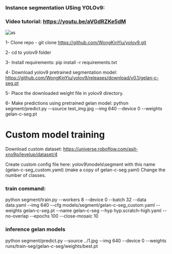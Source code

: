 ### Instance segmentation USing YOLOv9:

### Video tutorial: https://youtu.be/aVGdRZKe5dM

![as](https://github.com/AarohiSingla/INstance-Segmentatio-Using-YOLOv9/assets/60029146/5ae8dfc9-3f9d-4ee2-a648-739ad0bbee06)

1- Clone repo - git clone https://github.com/WongKinYiu/yolov9.git

2- cd to yolov9 folder

3- Install requirements:  pip install -r requirements.txt

4- Download yolov9 pretrained segmentation model:  https://github.com/WongKinYiu/yolov9/releases/download/v0.1/gelan-c-seg.pt

5- Place the downloaded weight file in yolov9 directory.

6- Make predictions using pretrained gelan model: 
python segment/predict.py --source test_img.jpg --img 640 --device 0 --weights gelan-c-seg.pt


# Custom model training
Download custom dataset: https://universe.roboflow.com/asit-xno9q/levelup/dataset/4

Create custom config file here: yolov9\models\segment  with this name (gelan-c-seg_custom.yaml) (make a copy of  gelan-c-seg.yaml)
Change the number of classes.

### train command:
python segment/train.py --workers 8 --device 0 --batch 32  --data data.yaml --img 640 --cfg models/segment/gelan-c-seg_custom.yaml --weights gelan-c-seg.pt --name gelan-c-seg --hyp hyp.scratch-high.yaml --no-overlap --epochs 100 --close-mosaic 10


### inference gelan models
python segment/predict.py --source ../1.jpg --img 640 --device 0 --weights runs/train-seg/gelan-c-seg/weights/best.pt

